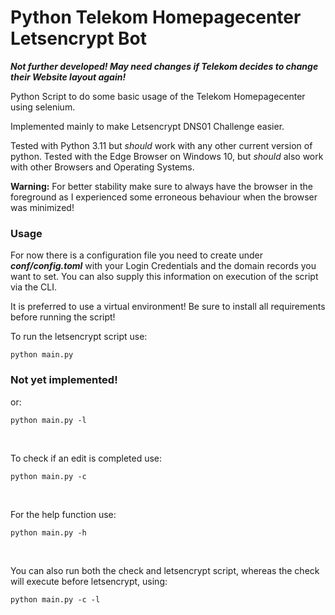 # Python Telekom Homepagecenter Letsencrypt Bot

***Not further developed! May need changes if Telekom decides to change their Website layout again!***

Python Script to do some basic usage of the Telekom Homepagecenter using selenium.

Implemented mainly to make Letsencrypt DNS01 Challenge easier.

Tested with Python 3.11 but *should* work with any other current version of python.
Tested with the Edge Browser on Windows 10, but *should* also work with other Browsers and Operating Systems.

**Warning:** For better stability make sure to always have the browser in the foreground as I experienced some erroneous
behaviour when the browser was minimized!

### Usage
For now there is a configuration file you need to create under ***conf/config.toml*** with your Login Credentials and 
the domain records you want to set.
You can also supply this information on execution of the script via the CLI.

It is preferred to use a virtual environment!
Be sure to install all requirements before running the script!


To run the letsencrypt script use:
```
python main.py
```
### Not yet implemented!
or:
```
python main.py -l
```
<br>

To check if an edit is completed use: 

```
python main.py -c
```
<br>

For the help function use: 

```
python main.py -h
```
<br>

You can also run both the check and letsencrypt script, whereas the check will execute before letsencrypt, using: 

```
python main.py -c -l
```
